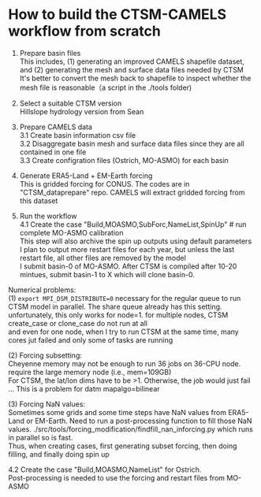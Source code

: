 # How to build the CTSM-CAMELS workflow from scratch

1. Prepare basin files  
This includes, (1) generating an improved CAMELS shapefile dataset, and (2) generating the mesh and surface data files needed by CTSM  
It's better to convert the mesh back to shapefile to inspect whether the mesh file is reasonable（a script in the ./tools folder)   

2. Select a suitable CTSM version  
Hillslope hydrology version from Sean  

3. Prepare CAMELS data  
3.1 Create basin information csv file  
3.2 Disaggregate basin mesh and surface data files since they are all contained in one file  
3.3 Create configration files (Ostrich, MO-ASMO) for each basin  

4. Generate ERA5-Land + EM-Earth forcing  
This is gridded forcing for CONUS. The codes are in "CTSM_dataprepare" repo. CAMELS will extract gridded forcing from this dataset  

5. Run the workflow  
4.1 Create the case "Build,MOASMO,SubForc,NameList,SpinUp" # run complete MO-ASMO calibration  
This step will also archive the spin up outputs using default parameters  
I plan to output more restart files for each year, but unless the last restart file, all other files are removed by the model  
I submit basin-0 of MO-ASMO. After CTSM is compiled after 10-20 mintues, submit basin-1 to X which will clone basin-0.  

Numerical problems:  
(1)
`export MPI_DSM_DISTRIBUTE=0`
necessary for the regular queue to run CTSM model in parallel. The share queue already has this setting.  
unfortunately, this only works for node=1. for multiple nodes, CTSM create_case or clone_case do not run at all  
and even for one node, when I try to run CTSM at the same time, many cores jut failed and only some of tasks are running  

(2) Forcing subsetting:  
Cheyenne memory may not be enough to run 36 jobs on 36-CPU node. require the large memory node (i.e., mem=109GB)  
For CTSM, the lat/lon dims have to be >1. Otherwise, the job would just fail ... This is a problem for datm mapalgo=bilinear  

(3) Forcing NaN values:  
Sometimes some grids and some time steps have NaN values from ERA5-Land or EM-Earth. Need to run a post-processing function to fill those NaN values. ./src/tools/forcing_modification/findfill_nan_inforcing.py which runs in parallel so is fast.  
Thus, when creating cases, first generating subset forcing, then doing filling, and finally doing spin up  

4.2 Create the case "Build,MOASMO,NameList" for Ostrich.  
Post-processing is needed to use the forcing and restart files from MO-ASMO  










